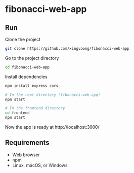 # fibonacci-web-app


## Run

Clone the project
```bash
git clone https://github.com/xingvoong/fibonacci-web-app
```

Go to the project directory
```bash
cd fibonacci-web-app
```

Install dependencies
```bash
npm install express cors
```

```bash
# In the root directory (fibonacci-web-app)
npm start

# In the frontend directory
cd frontend
npm start
```
Now the app is ready at http://localhost:3000/

## Requirements
- Web browser
- npm
- Linux, macOS, or Windows

